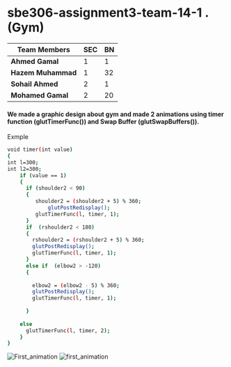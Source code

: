 # sbe306-assignment3-team-14-1 . (**Gym**)
| Team Members | SEC | BN |
|--------------|-------------|---------|
| **Ahmed Gamal**  | 1 |1|
| **Hazem Muhammad**| 1 | 32 |
| **Sohail Ahmed** | 2 | 1|
|**Mohamed Gamal** |2 |20|

#### We made a graphic design about gym and made 2 animations using timer function (**glutTimerFunc()**) and Swap Buffer (**glutSwapBuffers()**).
Exmple
```sh
void timer(int value)
{
int l=300;
int l2=300;
    if (value == 1)
    {    
      if (shoulder2 < 90)
      {
         shoulder2 = (shoulder2 + 5) % 360;
		     glutPostRedisplay();
         glutTimerFunc(l, timer, 1);
      }
	  if  (rshoulder2 < 180)
	  {
		rshoulder2 = (rshoulder2 + 5) % 360;
		glutPostRedisplay();
		glutTimerFunc(l, timer, 1);
	  }
	  else if  (elbow2 > -120)
	  {
		 
		elbow2 = (elbow2 - 5) % 360;
		glutPostRedisplay();
		glutTimerFunc(l, timer, 1);
		
	  }
	  
    else 
	  glutTimerFunc(l, timer, 2);
	}
}	
```





![First_animation](https://github.com/sbme-tutorials/sbe306-assignment3-team-14-1/blob/master/57511480_315409972439807_5190963272844574720_n.png?raw=true)
![first_animation](https://github.com/sbme-tutorials/sbe306-assignment3-team-14-1/blob/master/56806559_417753335452231_5305956211831603200_n.png?raw=true)


